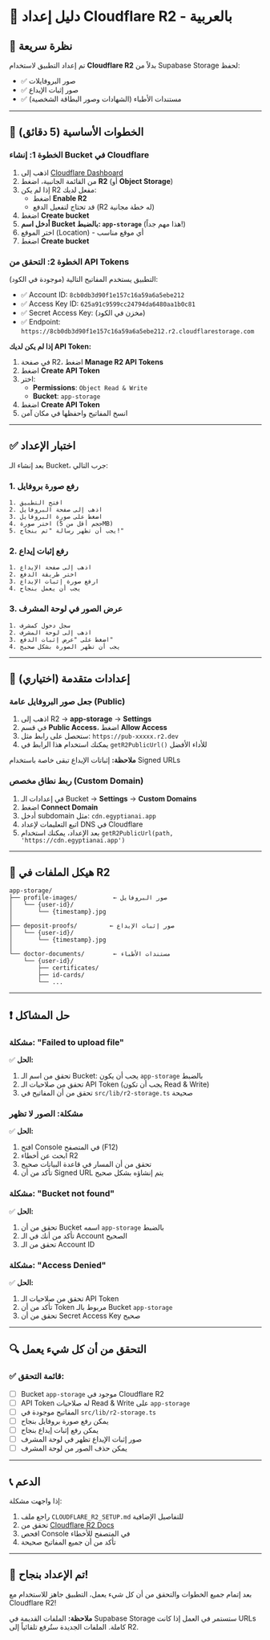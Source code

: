 # 🚀 دليل إعداد Cloudflare R2 - بالعربية

## 📌 نظرة سريعة

تم إعداد التطبيق لاستخدام **Cloudflare R2** بدلاً من Supabase Storage لحفظ:
- ✅ صور البروفايلات
- ✅ صور إثبات الإيداع
- ✅ مستندات الأطباء (الشهادات وصور البطاقة الشخصية)

---

## 🎯 الخطوات الأساسية (5 دقائق)

### الخطوة 1: إنشاء Bucket في Cloudflare

1. اذهب إلى [Cloudflare Dashboard](https://dash.cloudflare.com)
2. من القائمة الجانبية، اضغط **R2** (أو **Object Storage**)
3. إذا لم يكن R2 مفعل لديك:
   - اضغط **Enable R2**
   - قد تحتاج لتفعيل الدفع (R2 له خطة مجانية)
4. اضغط **Create bucket**
5. **أدخل اسم Bucket بالضبط: `app-storage`** (هذا مهم جداً!)
6. اختر الموقع (Location) - أي موقع مناسب
7. اضغط **Create bucket**

### الخطوة 2: التحقق من API Tokens

التطبيق يستخدم المفاتيح التالية (موجودة في الكود):
- ✅ Account ID: `8cb0db3d90f1e157c16a59a6a5ebe212`
- ✅ Access Key ID: `625a91c9599cc24794da6480aa1b0c81`
- ✅ Secret Access Key: (مخزن في الكود)
- ✅ Endpoint: `https://8cb0db3d90f1e157c16a59a6a5ebe212.r2.cloudflarestorage.com`

**إذا لم يكن لديك API Token:**
1. في صفحة R2، اضغط **Manage R2 API Tokens**
2. اضغط **Create API Token**
3. اختر:
   - **Permissions**: `Object Read & Write`
   - **Bucket**: `app-storage`
4. اضغط **Create API Token**
5. انسخ المفاتيح واحفظها في مكان آمن

---

## ✅ اختبار الإعداد

بعد إنشاء الـ Bucket، جرب التالي:

### 1. رفع صورة بروفايل
```
1. افتح التطبيق
2. اذهب إلى صفحة البروفايل
3. اضغط على صورة البروفايل
4. اختر صورة (حجم أقل من 5MB)
5. يجب أن تظهر رسالة "تم بنجاح!"
```

### 2. رفع إثبات إيداع
```
1. اذهب إلى صفحة الإيداع
2. اختر طريقة الدفع
3. ارفع صورة إثبات الإيداع
4. يجب أن يعمل بنجاح
```

### 3. عرض الصور في لوحة المشرف
```
1. سجل دخول كمشرف
2. اذهب إلى لوحة المشرف
3. اضغط على "عرض إثبات الدفع"
4. يجب أن تظهر الصورة بشكل صحيح
```

---

## 🔧 إعدادات متقدمة (اختياري)

### جعل صور البروفايل عامة (Public)

1. اذهب إلى R2 → **app-storage** → **Settings**
2. في قسم **Public Access**، اضغط **Allow Access**
3. ستحصل على رابط مثل: `https://pub-xxxxx.r2.dev`
4. يمكنك استخدام هذا الرابط في `getR2PublicUrl()` للأداء الأفضل

**ملاحظة:** إثباتات الإيداع تبقى خاصة باستخدام Signed URLs

### ربط نطاق مخصص (Custom Domain)

1. في إعدادات الـ Bucket → **Settings** → **Custom Domains**
2. اضغط **Connect Domain**
3. أدخل subdomain مثل: `cdn.egyptianai.app`
4. اتبع التعليمات لإعداد DNS في Cloudflare
5. بعد الإعداد، يمكنك استخدام `getR2PublicUrl(path, 'https://cdn.egyptianai.app')`

---

## 📁 هيكل الملفات في R2

```
app-storage/
├── profile-images/          ← صور البروفايل
│   └── {user-id}/
│       └── {timestamp}.jpg
│
├── deposit-proofs/         ← صور إثبات الإيداع
│   └── {user-id}/
│       └── {timestamp}.jpg
│
└── doctor-documents/        ← مستندات الأطباء
    └── {user-id}/
        ├── certificates/
        ├── id-cards/
        └── ...
```

---

## ❗ حل المشاكل

### مشكلة: "Failed to upload file"
✅ **الحل:**
1. تحقق من اسم الـ Bucket: يجب أن يكون `app-storage` بالضبط
2. تحقق من صلاحيات الـ API Token (يجب أن تكون Read & Write)
3. تحقق من أن المفاتيح في `src/lib/r2-storage.ts` صحيحة

### مشكلة: الصور لا تظهر
✅ **الحل:**
1. افتح Console في المتصفح (F12)
2. ابحث عن أخطاء R2
3. تحقق من أن المسار في قاعدة البيانات صحيح
4. تأكد من أن Signed URL يتم إنشاؤه بشكل صحيح

### مشكلة: "Bucket not found"
✅ **الحل:**
1. تحقق من أن Bucket اسمه `app-storage` بالضبط
2. تأكد من أنك في الـ Account الصحيح
3. تحقق من الـ Account ID

### مشكلة: "Access Denied"
✅ **الحل:**
1. تحقق من صلاحيات الـ API Token
2. تأكد من أن Token مربوط بالـ Bucket `app-storage`
3. تحقق من أن Secret Access Key صحيح

---

## 🔍 التحقق من أن كل شيء يعمل

### ✅ قائمة التحقق:

- [ ] Bucket `app-storage` موجود في Cloudflare R2
- [ ] API Token له صلاحيات Read & Write على `app-storage`
- [ ] المفاتيح موجودة في `src/lib/r2-storage.ts`
- [ ] يمكن رفع صورة بروفايل بنجاح
- [ ] يمكن رفع إثبات إيداع بنجاح
- [ ] صور إثبات الإيداع تظهر في لوحة المشرف
- [ ] يمكن حذف الصور من لوحة المشرف

---

## 📞 الدعم

إذا واجهت مشكلة:
1. راجع ملف `CLOUDFLARE_R2_SETUP.md` للتفاصيل الإضافية
2. تحقق من [Cloudflare R2 Docs](https://developers.cloudflare.com/r2/)
3. افحص Console في المتصفح للأخطاء
4. تأكد من أن جميع المفاتيح صحيحة

---

## 🎉 تم الإعداد بنجاح!

بعد إتمام جميع الخطوات والتحقق من أن كل شيء يعمل، التطبيق جاهز للاستخدام مع Cloudflare R2!

**ملاحظة:** الملفات القديمة في Supabase Storage ستستمر في العمل إذا كانت URLs كاملة. الملفات الجديدة ستُرفع تلقائياً إلى R2.
